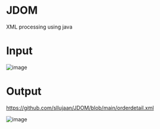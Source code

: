 # JDOM
XML processing using java

# Input
![image](https://user-images.githubusercontent.com/31973579/127761343-806b2bd9-e50c-4434-82c3-2c4bb5dc9e4f.png)

# Output
https://github.com/sllujaan/JDOM/blob/main/orderdetail.xml

![image](https://user-images.githubusercontent.com/31973579/127761308-13884ec6-6583-4209-a172-24e1013f560f.png)
